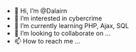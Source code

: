 - 👋 Hi, I’m @Dalairn
- 👀 I’m interested in cybercrime
- 🌱 I’m currently learning PHP, Ajax, SQL
- 💞️ I’m looking to collaborate on ...
- 📫 How to reach me ...

<!---
Dalairn/Dalairn is a ✨ special ✨ repository because its `README.md` (this file) appears on your GitHub profile.
You can click the Preview link to take a look at your changes.
--->

